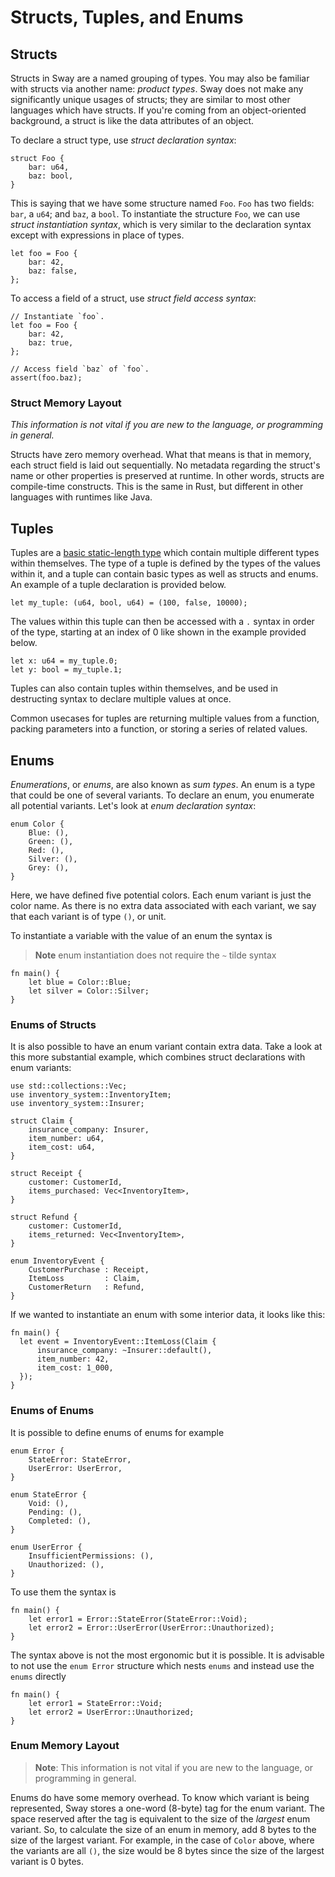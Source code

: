# Structs, Tuples, and Enums

## Structs

Structs in Sway are a named grouping of types. You may also be familiar with structs via another name: _product types_. Sway does not make any significantly unique usages of structs; they are similar to most other languages which have structs. If you're coming from an object-oriented background, a struct is like the data attributes of an object.

To declare a struct type, use _struct declaration syntax_:

```sway
struct Foo {
    bar: u64,
    baz: bool,
}
```

This is saying that we have some structure named `Foo`. `Foo` has two fields: `bar`, a `u64`; and `baz`, a `bool`. To instantiate the structure `Foo`, we can use _struct instantiation syntax_, which is very similar to the declaration syntax except with expressions in place of types.

```sway
let foo = Foo {
    bar: 42,
    baz: false,
};
```

To access a field of a struct, use _struct field access syntax_:

```sway
// Instantiate `foo`.
let foo = Foo {
    bar: 42,
    baz: true,
};

// Access field `baz` of `foo`.
assert(foo.baz);
```

### Struct Memory Layout

_This information is not vital if you are new to the language, or programming in general._

Structs have zero memory overhead. What that means is that in memory, each struct field is laid out sequentially. No metadata regarding the struct's name or other properties is preserved at runtime. In other words, structs are compile-time constructs. This is the same in Rust, but different in other languages with runtimes like Java.

## Tuples

Tuples are a [basic static-length type](./built_in_types.md#tuple-types) which contain multiple different types within themselves. The type of a tuple is defined by the types of the values within it, and a tuple can contain basic types as well as structs and enums. An example of a tuple declaration is provided below.

```sway
let my_tuple: (u64, bool, u64) = (100, false, 10000);
```

The values within this tuple can then be accessed with a `.` syntax in order of the type, starting at an index of 0 like shown in the example provided below.

```sway
let x: u64 = my_tuple.0;
let y: bool = my_tuple.1;
```

Tuples can also contain tuples within themselves, and be used in destructing syntax to declare multiple values at once.

Common usecases for tuples are returning multiple values from a function, packing parameters into a function, or storing a series of related values.

## Enums

_Enumerations_, or _enums_, are also known as _sum types_. An enum is a type that could be one of several variants. To declare an enum, you enumerate all potential variants. Let's look at _enum declaration syntax_:

```sway
enum Color {
    Blue: (),
    Green: (),
    Red: (),
    Silver: (),
    Grey: (),
}
```

Here, we have defined five potential colors. Each enum variant is just the color name. As there is no extra data associated with each variant, we say that each variant is of type `()`, or unit.

To instantiate a variable with the value of an enum the syntax is

> **Note**
> enum instantiation does not require the `~` tilde syntax

```sway
fn main() {
    let blue = Color::Blue;
    let silver = Color::Silver;
}
```

### Enums of Structs

It is also possible to have an enum variant contain extra data. Take a look at this more substantial example, which combines struct declarations with enum variants:

```sway
use std::collections::Vec;
use inventory_system::InventoryItem;
use inventory_system::Insurer;

struct Claim {
    insurance_company: Insurer,
    item_number: u64,
    item_cost: u64,
}

struct Receipt {
    customer: CustomerId,
    items_purchased: Vec<InventoryItem>,
}

struct Refund {
    customer: CustomerId,
    items_returned: Vec<InventoryItem>,
}

enum InventoryEvent {
    CustomerPurchase : Receipt,
    ItemLoss         : Claim,
    CustomerReturn   : Refund,
}
```

If we wanted to instantiate an enum with some interior data, it looks like this:

```sway
fn main() {
  let event = InventoryEvent::ItemLoss(Claim {
      insurance_company: ~Insurer::default(),
      item_number: 42,
      item_cost: 1_000,
  });
}
```

### Enums of Enums

It is possible to define enums of enums for example

```sway
enum Error {
    StateError: StateError,
    UserError: UserError,
}

enum StateError {
    Void: (),
    Pending: (),
    Completed: (),
}

enum UserError {
    InsufficientPermissions: (),
    Unauthorized: (),
}
```

To use them the syntax is

```sway
fn main() {
    let error1 = Error::StateError(StateError::Void);
    let error2 = Error::UserError(UserError::Unauthorized);
}
```

The syntax above is not the most ergonomic but it is possible. It is advisable to not use the `enum Error` structure which nests `enums` and instead use the `enums` directly

```sway
fn main() {
    let error1 = StateError::Void;
    let error2 = UserError::Unauthorized;
}
```

### Enum Memory Layout

> **Note**: This information is not vital if you are new to the language, or programming in general.

Enums do have some memory overhead. To know which variant is being represented, Sway stores a one-word (8-byte) tag for the enum variant. The space reserved after the tag is equivalent to the size of the _largest_ enum variant. So, to calculate the size of an enum in memory, add 8 bytes to the size of the largest variant. For example, in the case of `Color` above, where the variants are all `()`, the size would be 8 bytes since the size of the largest variant is 0 bytes.
